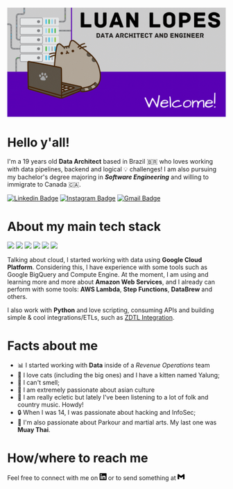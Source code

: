 <p align="center">
  <img src="https://raw.githubusercontent.com/wgkdata/wgkdata/master/assets/banner.gif">
</p>

<h1> Hello y'all! </h1>

I'm a 19 years old **Data Architect** based in Brazil 🇧🇷 who loves working with data pipelines, backend and logical 💡 challenges! I am also pursuing my bachelor's degree majoring in ***Software Engineering*** and willing to immigrate to Canada 🇨🇦.

[![Linkedin Badge](https://img.shields.io/badge/-luanptta-blue?style=flat&logo=Linkedin&logoColor=white&link=https://www.linkedin.com/in/luanptta/)](https://www.linkedin.com/in/luanptta/)
[![Instagram Badge](https://img.shields.io/badge/-@wangkaighost-purple?style=flat&logo=instagram&logoColor=white&link=https://www.instagram.com/wangkaighost/)](https://www.instagram.com/wangkaighost/)
[![Gmail Badge](https://img.shields.io/badge/-luan.lps01-c14438?style=flat&logo=Gmail&logoColor=white&link=mailto:luan.lps01@gmail.com)](mailto:luan.lps01@gmail.com)

<h1> About my main tech stack </h1>

![](https://img.shields.io/badge/OS-Fedora_35-informational?style=flat&logo=fedora&logoColor=white&color=blueviolet)
![](https://img.shields.io/badge/Code-Python-informational?style=flat&logo=python&logoColor=white&color=blueviolet)
![](https://img.shields.io/badge/Tools-Metabase-informational?style=flat&logo=metabase&logoColor=white&color=blueviolet)
![](https://img.shields.io/badge/Tools-Jupyter_Notebook-informational?style=flat&logo=jupyter&logoColor=white&color=blueviolet)
![](https://img.shields.io/badge/Cloud-AWS-informational?style=flat&logo=amazonaws&logoColor=white&color=blueviolet)
![](https://img.shields.io/badge/Cloud-GCP-informational?style=flat&logo=googlecloud&logoColor=white&color=blueviolet)

Talking about cloud, I started working with data using **Google Cloud Platform**. Considering this, I have experience with some tools such as Google BigQuery and Compute Engine. At the moment, I am using and learning more and more about **Amazon Web Services**, and I already can perform with some tools: **AWS Lambda**, **Step Functions**, **DataBrew** and others. 

I also work with **Python** and love scripting, consuming APIs and building simple & cool integrations/ETLs, such as [ZDTL Integration](https://github.com/wgkdata/zdtl-integration).

<h1>Facts about me</h1>

- 📊 I started working with **Data** inside of a *Revenue Operations* team
- 🐯 I love cats (including the big ones) and I have a kitten named Yalung;
- 🤔 I can't smell;
- 🐉 I am extremely passionate about asian culture
- 🤠 I am really ecletic but lately I've been listening to a lot of folk and country music. Howdy!
- 🔒 When I was 14, I was passionate about hacking and InfoSec;
- 🥊 I'm also passionate about Parkour and martial arts. My last one was **Muay Thai**.

<h1>How/where to reach me</h1>

Feel free to connect with me on [<img src="https://raw.githubusercontent.com/wgkdata/wgkdata/master/assets/social/linkedin.svg" width="16px">](https://www.linkedin.com/in/luanptta/) or to send something at [<img src="https://raw.githubusercontent.com/wgkdata/wgkdata/master/assets/social/gmail.svg" width="16px">](mailto:luan.lps01@gmail.com)
